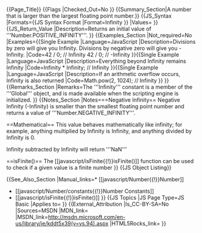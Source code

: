 {{Page_Title}}
{{Flags
|Checked_Out=No
}}
{{Summary_Section|A number that is larger than the largest floating point number.}}
{{JS_Syntax
|Formats={{JS Syntax Format
|Format=Infinity
}}
|Values=
}}
{{JS_Return_Value
|Description=Returns an initial value of '''Number.POSITIVE_INFINITY'''.
}}
{{Examples_Section
|Not_required=No
|Examples={{Single Example
|Language=JavaScript
|Description=Divisions by zero will give you Infinity.
Divisions by negative zero will give you -Infinity.
|Code=42 / 0; // Infinity
42 / 0; // -Infinity
}}{{Single Example
|Language=JavaScript
|Description=Everything beyond Infinity remains Infinity
|Code=Infinity * Infinity; // Infinity
}}{{Single Example
|Language=JavaScript
|Description=If an arithmetic overflow occurs, Infinity is also returned
|Code=Math.pow(2, 1024); // Infinity
}}
}}
{{Remarks_Section
|Remarks=The '''Infinity''' constant is a member of the '''Global''' object, and is made available when the scripting engine is initialized.
}}
{{Notes_Section
|Notes===Negative Infinity==
Negative Infinity (-Infinity) is smaller than the smallest floating point number and returns a value of '''Number.NEGATIVE_INFINITY'''.

==Mathematical==
This value behaves mathematically like infinity; for example, anything multiplied by Infinity is Infinity, and anything divided by Infinity is 0.

Infinity subtracted by Infinity will return '''NaN'''

==isFinite()==
The [[javascript/isFinite{{!}}isFinite()]] function can be used to check if a given value is a finite number
}}
{{JS Object Listing}}

{{See_Also_Section
|Manual_links=* [[javascript/Number{{!}}Number]]
* [[javascript/Number/constants{{!}}Number Constants]]
* [[javascript/isFinite{{!}}isFinite()]]
}}
{{JS Topics
|JS Page Type=JS Basic
|Applies to=
}}
{{External_Attribution
|Is_CC-BY-SA=No
|Sources=MSDN
|MDN_link=
|MSDN_link=http://msdn.microsoft.com/en-us/library/ie/kddt5x39(v=vs.94).aspx
|HTML5Rocks_link=
}}